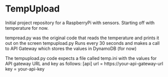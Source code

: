 # TempUpload

Initial project repository for a RaspberryPi with sensors.  Starting off with temperature for now.

tempread.py was the original code that reads the temperature and prints it out on the screen
tempupload.py Runs every 30 seconds and makes a call to API Gateway which stores the values in DynamoDB (for now) 

The tempupload.py code expects a file called temp.ini with the values for API gateway URL and key as follows: 
[api]
url = https://your-api-gateway-url
key = your-api-key
